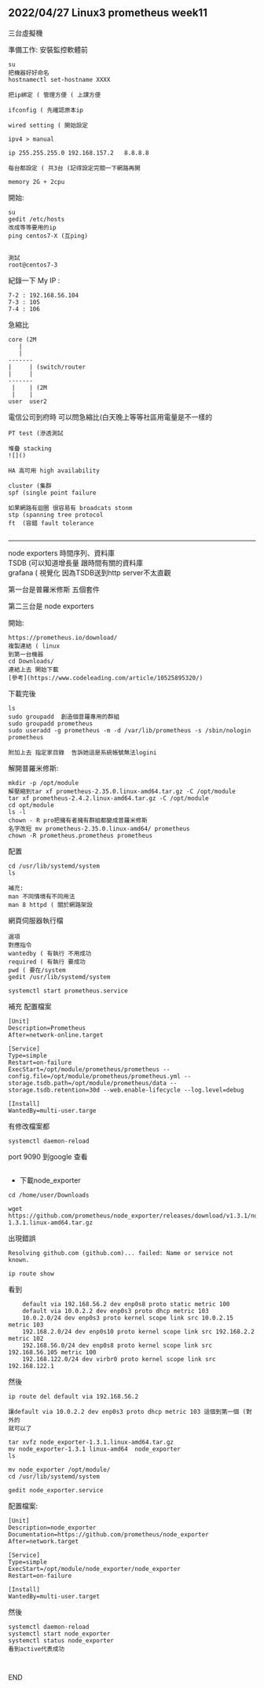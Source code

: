 ## 2022/04/27 Linux3 prometheus week11 

三台虛擬機

準備工作: 安裝監控軟體前
```
su
把機器好好命名
hostnamectl set-hostname XXXX
```
```
把ip綁定 ( 管理方便 ( 上課方便

ifconfig ( 先確認原本ip

wired setting ( 開始設定

ipv4 > manual

ip 255.255.255.0 192.168.157.2   8.8.8.8

每台都設定 ( 共3台 (記得設定完關一下網路再開

memory 2G + 2cpu
```

開始:
```
su
gedit /etc/hosts
改成等等要用的ip
ping centos7-X (互ping)
```
![]()
```
測試
root@centos7-3  
```

紀錄一下 My IP : 
```
7-2 : 192.168.56.104
7-3 : 105
7-4 : 106
```


急縮比
```
core (2M
   |
   |
-------
|     | (switch/router
|     |
-------
 |    | (2M
 |    |
user  user2
```
電信公司到府時 可以問急縮比(白天晚上等等社區用電量是不一樣的
```
PT test (滲透測試

堆疊 stacking
![]()

HA 高可用 high availability

cluster (集群
spf (single point failure

如果網路有迴圈 很容易有 broadcats stonm
stp (spanning tree protocol
ft  (容錯 fault tolerance
```

![]()

-------------------------------------------


node exporters
時間序列、資料庫  
TSDB (可以知道增長量 跟時間有關的資料庫   
grafana ( 視覺化 因為TSDB送到http server不太直觀


第一台是普羅米修斯 五個套件

第二三台是 node exporters

開始:
```
https://prometheus.io/download/
複製連結 ( linux
到第一台機器
cd Downloads/
連結上去 開始下載
[參考](https://www.codeleading.com/article/10525895320/)
```

下載完後
```
ls
sudo groupadd  創造個普羅專用的群組
sudo groupadd prometheus
sudo useradd -g prometheus -m -d /var/lib/prometheus -s /sbin/nologin prometheus

附加上去 指定家目錄  告訴她這是系統帳號無法logini
```

解開普羅米修斯:
```
mkdir -p /opt/module
解壓縮到tar xf prometheus-2.35.0.linux-amd64.tar.gz -C /opt/module       tar xf prometheus-2.4.2.linux-amd64.tar.gz -C /opt/module
cd opt/module
ls -l 
chown - R pro把擁有者擁有群組都變成普羅米修斯
名字改短 mv prometheus-2.35.0.linux-amd64/ prometheus
chown -R prometheus.prometheus prometheus
```

配置
```
cd /usr/lib/systemd/system
ls

補充:
man 不同情境有不同用法
man 8 httpd ( 關於網路架設
```
網頁伺服器執行檔  
```
選項 
對應指令
wantedby ( 有執行 不用成功
required ( 有執行 要成功
pwd ( 要在/system
gedit /usr/lib/systemd/system
```
```
systemctl start prometheus.service
```

補充 配置檔案
```
[Unit]
Description=Prometheus
After=network-online.target

[Service]
Type=simple
Restart=on-failure
ExecStart=/opt/module/prometheus/prometheus --config.file=/opt/module/prometheus/prometheus.yml --storage.tsdb.path=/opt/module/prometheus/data --storage.tsdb.retention=30d --web.enable-lifecycle --log.level=debug

[Install]
WantedBy=multi-user.targe
```

有修改檔案都 
```
systemctl daemon-reload
```
port 9090
到google 查看

![]()


* 下載node_exporter
```
cd /home/user/Downloads
```
```
wget https://github.com/prometheus/node_exporter/releases/download/v1.3.1/node_exporter-1.3.1.linux-amd64.tar.gz
```
出現錯誤
```
Resolving github.com (github.com)... failed: Name or service not known.
```
```
ip route show 
```
看到    
```
	default via 192.168.56.2 dev enp0s8 proto static metric 100
	default via 10.0.2.2 dev enp0s3 proto dhcp metric 103
	10.0.2.0/24 dev enp0s3 proto kernel scope link src 10.0.2.15 metric 103
	192.168.2.0/24 dev enp0s10 proto kernel scope link src 192.168.2.2 metric 102
	192.168.56.0/24 dev enp0s8 proto kernel scope link src 192.168.56.105 metric 100
	192.168.122.0/24 dev virbr0 proto kernel scope link src 192.168.122.1
```
然後
```
ip route del default via 192.168.56.2
```
```
讓default via 10.0.2.2 dev enp0s3 proto dhcp metric 103 這個到第一個 (對外的
就可以了
```
```
tar xvfz node_exporter-1.3.1.linux-amd64.tar.gz
mv node_exporter-1.3.1 linux-amd64  node_exporter
ls 
```
```
mv node_exporter /opt/module/
cd /usr/lib/systemd/system
```
```
gedit node_exporter.service
```

配置檔案:
```
[Unit]
Description=node_exporter
Documentation=https://github.com/prometheus/node_exporter
After=network.target
 
[Service]
Type=simple
ExecStart=/opt/module/node_exporter/node_exporter
Restart=on-failure

[Install]
WantedBy=multi-user.target
```

然後
```
systemctl daemon-reload
systemctl start node_exporter
systemctl status node_exporter
看到active代表成功
```
![]()


![]()

END

